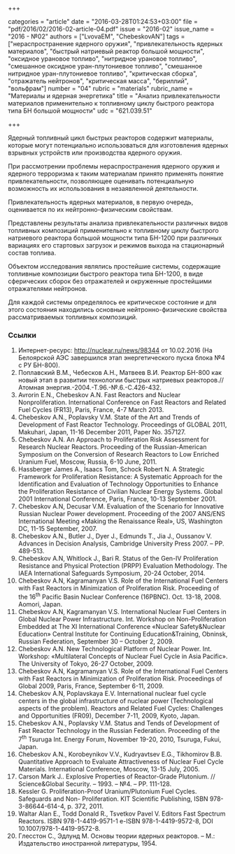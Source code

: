 +++

categories = "article"
date = "2016-03-28T01:24:53+03:00"
file = "pdf/2016/02/2016-02-article-04.pdf"
issue = "2016-02"
issue_name = "2016 - №02"
authors = ["LvovaEM", "ChebeskovAN"]
tags = ["нераспространение ядерного оружия", "привлекательность ядерных материалов", "быстрый натриевый реактор большой мощности", "оксидное урановое топливо", "нитридное урановое топливо", "смешанное оксидное уран-плутониевое топливо", "смешанное нитридное уран-плутониевое топливо", "критическая сборка", "отражатель нейтронов", "критическая масса", "бериллий", "вольфрам"]
number = "04"
rubric = "materials"
rubric_name = "Материалы и ядерная энергетика"
title = "Анализ привлекательности материалов применительно к топливному циклу быстрого реактора типа БН большой мощности"
udc = "621.039.51"

+++

Ядерный топливный цикл быстрых реакторов содержит материалы, которые могут потенциально использоваться для изготовления ядерных взрывных устройств или производства ядерного оружия. 

При рассмотрении проблемы нераспространения ядерного оружия и ядерного терроризма к таким материалам принято применять понятие привлекательности, позволяющее оценивать потенциальную возможность их использования в незаявленной деятельности. 

Привлекательность ядерных материалов, в первую очередь, оценивается по их нейтронно-физическим свойствам. 

Представлены результаты анализа привлекательности различных видов топливных композиций применительно к топливному циклу быстрого натриевого реактора большой мощности типа БН-1200 при различных вариациях его стартовых загрузок и режимов выхода на стационарный состав топлива. 

Объектом исследования являлись простейшие системы, содержащие топливные композиции быстрого реактора типа БН-1200, в виде сферических сборок без отражателей и окруженные простейшими отражателями нейтронов. 

Для каждой системы определялось ее критическое состояние и для этого состояния находились основные нейтронно-физические свойства рассматриваемых топливных композиций.

### Ссылки

1. Интернет-ресурс: http://nuclear.ru/news/98344 от 10.02.2016 (На Белоярской АЭС завершился этап энергетического пуска блока №4 с РУ БН-800).
2. Поплавский В.М., Чебесков А.Н., Матвеев В.И. Реактор БН-800 как новый этап в развитии технологии быстрых натриевых реакторов.//Атомная энергия.-2004.-Т.96.-№.6.-С.426-432.
3. Avrorin E.N., Chebeskov A.N. Fast Reactors and Nuclear Nonproliferation. International Conference on Fast Reactors and Related Fuel Cycles (FR13), Paris, France, 4-7 March 2013.
4. Chebeskov A.N., Poplavsky V.M. State of the Art and Trends of Development of Fast Reactor Technology. Proceedings of GLOBAL 2011, Makuhari, Japan, 11-16 December 2011, Paper No. 357127.
5. Chebeskov A.N. An Approach to Proliferation Risk Assessment for Research Nuclear Reactors. Proceeding of the Russian-American Symposium on the Conversion of Research Reactors to Low Enriched Uranium Fuel, Moscow, Russia, 6-10 June, 2011.
6. Hassberger James A., Isaacs Tom, Schock Robert N. A Strategic Framework for Proliferation Resistance: A Systematic Approach for the Identification and Evaluation of Technology Opportunities to Enhance the Proliferation Resistance of Civilian Nuclear Energy Systems. Global 2001 International Conference, Paris, France, 10-13 September 2001.
7. Chebeskov A.N, Decusar V.M. Evaluation of the Scenario for Innovative Russian Nuclear Power development. Proceeding of the 2007 ANS/ENS International Meeting «Making the Renaissance Real», US, Washington DC, 11-15 September, 2007.
8. Chebeskov A.N., Butler J., Dyer J., Edmunds T., Jia J., Oussanov V. Advances in Decision Analysis, Cambridge University Press 2007. – PP. 489-513.
9. Chebeskov A.N, Whitlock J., Bari R. Status of the Gen-IV Proliferation Resistance and Physical Protection (PRPP) Evaluation Methodology. The IAEA International Safeguards Symposium, 20-24 October, 2014.
10. Chebeskov A.N, Kagramanyan V.S. Role of the International Fuel Centers with Fast Reactors in Minimization of Proliferation Risk. Proceeding of the 16<sup>th</sup> Pacific Basin Nuclear Conference (16PBNC). Oct. 13-18, 2008. Aomori, Japan.
11. Chebeskov A.N, Kagramanyan V.S. International Nuclear Fuel Centers in Global Nuclear Power Infrastructure. Int. Workshop on Non-Proliferation Embedded at The XI International Conference «Nuclear Safety&Nuclear Education» Central Institute for Continuing Education&Training, Obninsk, Russian Federation, September 30 – October 2, 2009.
12. Chebeskov A.N. New Technological Platform of Nuclear Power. Int. Workshop: «Multilateral Concepts of Nuclear Fuel Cycle in Asia Pacific». The University of Tokyo, 26-27 October, 2009.
13. Chebeskov A.N, Kagramanyan V.S. Role of the International Fuel Centers with Fast Reactors in Minimization of Proliferation Risk. Proceedings of Global 2009, Paris, France, September 6-11, 2009.
14. Chebeskov A.N, Poplavskaya E.V. International nuclear fuel cycle centers in the global infrastructure of nuclear power (Technological aspects of the problem). Reactors and Related Fuel Cycles: Challenges and Opportunities (FR09), December 7-11, 2009, Kyoto, Japan.
15. Chebeskov A.N., Poplavsky V.M. Status and Tends of Development of Fast Reactor Technology in the Russian Federation. Proceeding of the 7<sup>th</sup> Tsuruga Int. Energy Forum, November 19-20, 2010, Tsuruga, Fukui, Japan.
16. Chebeskov A.N., Korobeynikov V.V., Kudryavtsev E.G., Tikhomirov B.B. Quantitative Approach to Evaluate Attractiveness of Nuclear Fuel Cycle Materials. International Conference, Moscow, 13-15 July, 2005.
17. Carson Mark J.. Explosive Properties of Reactor-Grade Plutonium. // Science&Global Security. – 1993. – №4. – PP. 111-128.
18. Kessler G. Proliferation-Proof Uranium/Plutonium Fuel Cycles. Safeguards and Non- Proliferation. KIT Scientific Publishing, ISBN 978-3-86644-614-4, p. 372, 2011.
19. Waltar Alan E., Todd Donald R., Tsvetkov Pavel V. Editors Fast Spectrum Reactors. ISBN 978-1-4419-9571-1 e-ISBN 978-1-4419-9572-8, DOI 10.1007/978-1-4419-9572-8.
20. Глесстон С., Эдлунд М. Основы теории ядерных реакторов. – М.: Издательство иностранной литературы, 1954.